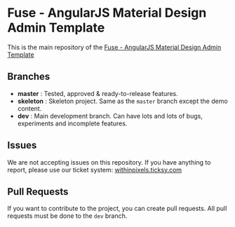# Fuse - AngularJS Material Design Admin Template
This is the main repository of the [Fuse - AngularJS Material Design Admin Template](http://themeforest.net/item/fuse-angularjs-material-design-admin-template/12931855)

## Branches
* **master** : Tested, approved & ready-to-release features.
* **skeleton** : Skeleton project. Same as the `master` branch except the demo content.
* **dev** : Main development branch. Can have lots and lots of bugs, experiments and incomplete features.

## Issues
We are not accepting issues on this repository. If you have anything to report, please use our ticket system: [withinpixels.ticksy.com](http://withinpixels.ticksy.com)

## Pull Requests
If you want to contribute to the project, you can create pull requests. All pull requests must be done to the `dev` branch.